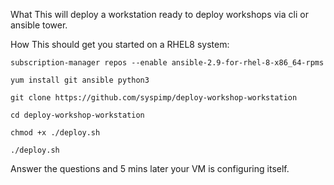 What
This will deploy a workstation ready to deploy workshops via cli or ansible tower.

How
This should get you started on a RHEL8 system:

`subscription-manager repos --enable ansible-2.9-for-rhel-8-x86_64-rpms`

`yum install git ansible python3`

`git clone https://github.com/syspimp/deploy-workshop-workstation`

`cd deploy-workshop-workstation`

`chmod +x ./deploy.sh`

`./deploy.sh`

Answer the questions and 5 mins later your VM is configuring itself.
